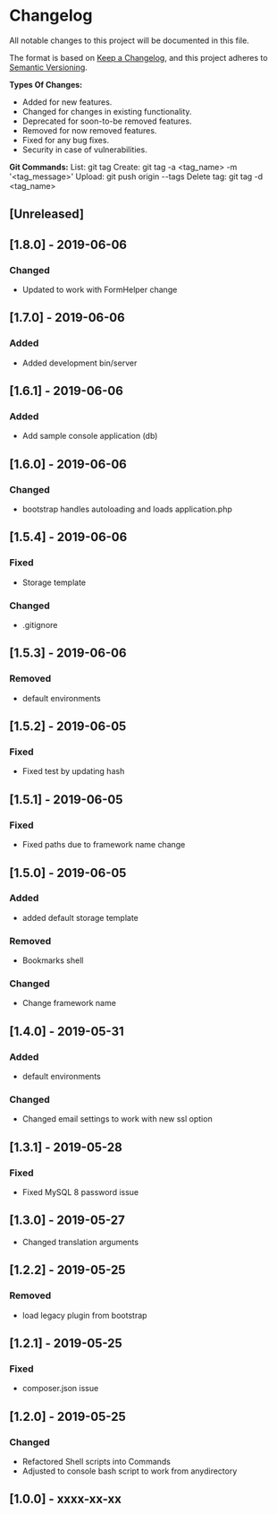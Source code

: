 # Changelog
All notable changes to this project will be documented in this file.

The format is based on [Keep a Changelog](https://keepachangelog.com/en/1.0.0/),
and this project adheres to [Semantic Versioning](https://semver.org/spec/v2.0.0.html).

**Types Of Changes:**
- Added for new features.
- Changed for changes in existing functionality.
- Deprecated for soon-to-be removed features.
- Removed for now removed features.
- Fixed for any bug fixes.
- Security in case of vulnerabilities.

**Git Commands:**
List:         git tag
Create:       git tag -a <tag_name> -m '<tag_message>'
Upload:       git push origin --tags
Delete tag:   git tag -d <tag_name>

## [Unreleased]
## [1.8.0] - 2019-06-06
### Changed
- Updated to work with FormHelper change

## [1.7.0] - 2019-06-06
### Added
- Added development bin/server

## [1.6.1] - 2019-06-06
### Added
- Add sample console application (db)

## [1.6.0] - 2019-06-06
### Changed
- bootstrap handles autoloading and loads application.php

## [1.5.4] - 2019-06-06
### Fixed
- Storage template

### Changed
- .gitignore

## [1.5.3] - 2019-06-06
### Removed
- default environments

## [1.5.2] - 2019-06-05
### Fixed
- Fixed test by updating hash

## [1.5.1] - 2019-06-05
### Fixed
- Fixed paths due to framework name change

## [1.5.0] - 2019-06-05
### Added
- added default storage template

### Removed
- Bookmarks shell

### Changed
- Change framework name

## [1.4.0] - 2019-05-31
### Added
- default environments

### Changed
- Changed email settings to work with new ssl option

## [1.3.1] - 2019-05-28
### Fixed
- Fixed MySQL 8 password issue

## [1.3.0] - 2019-05-27
- Changed translation arguments

## [1.2.2] - 2019-05-25
### Removed
- load legacy plugin from bootstrap

## [1.2.1] - 2019-05-25
### Fixed
- composer.json issue

## [1.2.0] - 2019-05-25
### Changed
- Refactored Shell scripts into Commands
- Adjusted to console bash script to work from anydirectory

## [1.0.0] - xxxx-xx-xx
